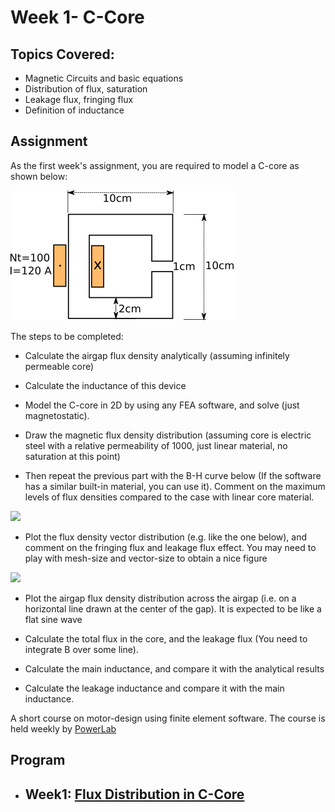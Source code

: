 # Week 1- C-Core

## Topics Covered:

- Magnetic Circuits and basic equations
- Distribution of flux, saturation
- Leakage flux, fringing flux
- Definition of inductance

## Assignment

As the first week's assignment, you are required to model a C-core as shown below:

![](./images/C-core.png)

The steps to be completed:

- Calculate the airgap flux density analytically (assuming infinitely permeable core)

- Calculate the inductance of this device

- Model the C-core in 2D by using any FEA software, and solve (just magnetostatic).

- Draw the magnetic flux density distribution (assuming core is electric steel with a relative permeability of 1000, just linear material, no saturation at this point)

- Then repeat the previous part with the B-H curve below (If the software has a similar built-in material, you can use it). Comment on the maximum levels of flux densities compared to the case with linear core material.

![](http://www.electronics-tutorials.ws/electromagnetism/mag18.gif)

- Plot the flux density vector distribution (e.g. like the one below), and comment on the fringing flux and leakage flux effect. You may need to play with mesh-size and vector-size to obtain a nice figure

![](https://www.researchgate.net/profile/Oliver_Probst/publication/221911664/figure/fig2/AS:305256002015233@1449790110356/Fig-6-Typical-axial-flow-permanent-magnet-generator-with-iron-core-Small-figure.png)

- Plot the airgap flux density distribution across the airgap (i.e. on a horizontal line drawn at the center of the gap). It is expected to be like a flat sine wave

- Calculate the total flux in the core, and the leakage flux (You need to integrate B over some line).

- Calculate the main inductance, and compare it with the analytical results

- Calculate the leakage inductance and compare it with the main inductance.


A short course on motor-design using finite element software. The course is held weekly by [PowerLab](http://power.eee.metu.edu.tr)

## Program

- ## Week1: [Flux Distribution in C-Core](Week1-Ccore.md)
